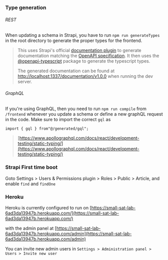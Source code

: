 ### Type generation

###### REST

When updating a schema in Strapi, you have to run `npm run generateTypes` in the root directory to generate the proper types for the frontend.

> This uses Strapi's official [documentation plugin](https://docs.strapi.io/dev-docs/plugins/documentation) to generate documentation matching the [OpenAPI specification](https://swagger.io/specification/). It then uses the [@openapi-typescript](https://www.npmjs.com/package/openapi-typescript) package to generate the typescript types.
>
> The generated documentation can be found at [http://localhost:1337/documentation/v1.0.0](http://localhost:1337/documentation/v1.0.0) when running the dev server.

###### GraphQL

If you're using GraphQL, then you need to run `npm run compile` from `/frontend` whenever you update a schema or define a new graphQL request in the code. Make sure to import the correct `gql` as

```
import { gql } from"@/generated/gql";
```

> [https://www.apollographql.com/docs/react/development-testing/static-typing/](https://www.apollographql.com/docs/react/development-testing/static-typing/)

### Strapi First time boot

Goto Settings > Users & Permissions plugin > Roles > Public > Article, and enable `find` and `findOne`

### Heroku

Heroku is currently configured to run on [https://small-sat-lab-6ad3da13947b.herokuapp.com/](https://small-sat-lab-6ad3da13947b.herokuapp.com/)

with the admin panel at [https://small-sat-lab-6ad3da13947b.herokuapp.com/admin](https://small-sat-lab-6ad3da13947b.herokuapp.com/admin)

You can invite new admin users in `Settings > Administration panel > Users > Invite new user`
